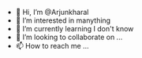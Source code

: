 - 👋 Hi, I’m @Arjunkharal
- 👀 I’m interested in manything
- 🌱 I’m currently learning I don't know
- 💞️ I’m looking to collaborate on ...
- 📫 How to reach me ...

<!---
Arjunkharal/Arjunkharal is a ✨ special ✨ repository because its `README.md` (this file) appears on your GitHub profile.
You can click the Preview link to take a look at your changes.
--->
